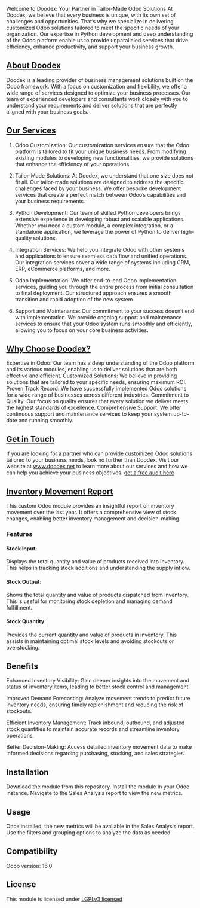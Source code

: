 Welcome to Doodex: Your Partner in Tailor-Made Odoo Solutions
At Doodex, we believe that every business is unique, with its own set of challenges and opportunities. That’s why we specialize in delivering customized Odoo solutions tailored to meet the specific needs of your organization. Our expertise in Python development and deep understanding of the Odoo platform enable us to provide unparalleled services that drive efficiency, enhance productivity, and support your business growth.

## [About Doodex](https://www.doodex.net/about-us)
Doodex is a leading provider of business management solutions built on the Odoo framework. With a focus on customization and flexibility, we offer a wide range of services designed to optimize your business processes. Our team of experienced developers and consultants work closely with you to understand your requirements and deliver solutions that are perfectly aligned with your business goals.

## [Our Services](https://www.doodex.net/our-services)
1. Odoo Customization:
Our customization services ensure that the Odoo platform is tailored to fit your unique business needs. From modifying existing modules to developing new functionalities, we provide solutions that enhance the efficiency of your operations.

2. Tailor-Made Solutions:
At Doodex, we understand that one size does not fit all. Our tailor-made solutions are designed to address the specific challenges faced by your business. We offer bespoke development services that create a perfect match between Odoo’s capabilities and your business requirements.

3. Python Development:
Our team of skilled Python developers brings extensive experience in developing robust and scalable applications. Whether you need a custom module, a complex integration, or a standalone application, we leverage the power of Python to deliver high-quality solutions.

4. Integration Services:
We help you integrate Odoo with other systems and applications to ensure seamless data flow and unified operations. Our integration services cover a wide range of systems including CRM, ERP, eCommerce platforms, and more.

5. Odoo Implementation:
We offer end-to-end Odoo implementation services, guiding you through the entire process from initial consultation to final deployment. Our structured approach ensures a smooth transition and rapid adoption of the new system.

6. Support and Maintenance:
Our commitment to your success doesn’t end with implementation. We provide ongoing support and maintenance services to ensure that your Odoo system runs smoothly and efficiently, allowing you to focus on your core business activities.

## [Why Choose Doodex?](https://www.youtube.com/watch?v=DfcKIoN3vgs)
Expertise in Odoo: Our team has a deep understanding of the Odoo platform and its various modules, enabling us to deliver solutions that are both effective and efficient.
Customized Solutions: We believe in providing solutions that are tailored to your specific needs, ensuring maximum ROI.
Proven Track Record: We have successfully implemented Odoo solutions for a wide range of businesses across different industries.
Commitment to Quality: Our focus on quality ensures that every solution we deliver meets the highest standards of excellence.
Comprehensive Support: We offer continuous support and maintenance services to keep your system up-to-date and running smoothly.

## [Get in Touch](https://www.doodex.net/contactus)
If you are looking for a partner who can provide customized Odoo solutions tailored to your business needs, look no further than Doodex.
Visit our website at www.doodex.net to learn more about our services and how we can help you achieve your business objectives.
[get a free audit here](https://www.doodex.net/audit-gratuit)


## [Inventory Movement Report](https://www.doodex.net/en/blog/doodex-blog-2/manage-inventory-with-odoo-73)
This custom Odoo module provides an insightful report on inventory movement over the last year. It offers a comprehensive view of stock changes, enabling better inventory management and decision-making.

### Features

#### Stock Input:
Displays the total quantity and value of products received into inventory. This helps in tracking stock additions and understanding the supply inflow.

#### Stock Output:
Shows the total quantity and value of products dispatched from inventory. This is useful for monitoring stock depletion and managing demand fulfillment.

#### Stock Quantity:
Provides the current quantity and value of products in inventory. This assists in maintaining optimal stock levels and avoiding stockouts or overstocking.

## Benefits
Enhanced Inventory Visibility: Gain deeper insights into the movement and status of inventory items, leading to better stock control and management.

Improved Demand Forecasting: Analyze movement trends to predict future inventory needs, ensuring timely replenishment and reducing the risk of stockouts.

Efficient Inventory Management: Track inbound, outbound, and adjusted stock quantities to maintain accurate records and streamline inventory operations.

Better Decision-Making: Access detailed inventory movement data to make informed decisions regarding purchasing, stocking, and sales strategies.

## Installation
Download the module from this repository.
Install the module in your Odoo instance.
Navigate to the Sales Analysis report to view the new metrics.

## Usage
Once installed, the new metrics will be available in the Sales Analysis report. Use the filters and grouping options to analyze the data as needed.

## Compatibility
Odoo version: 16.0

## License
This module is licensed under [LGPLv3 licensed](./LICENSE)
